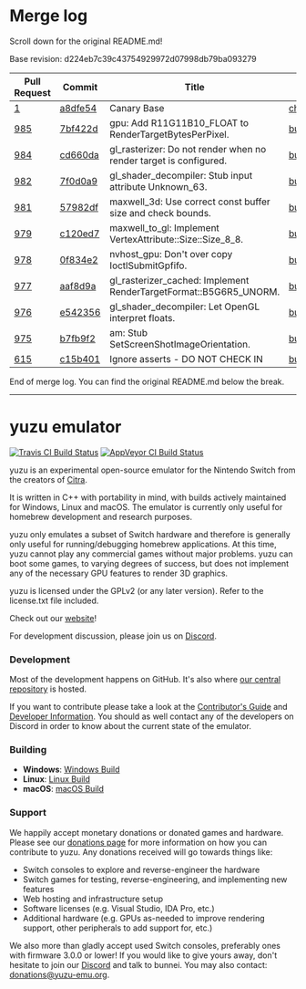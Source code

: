 # Merge log

Scroll down for the original README.md!

Base revision: d224eb7c39c43754929972d07998db79ba093279

|Pull Request|Commit|Title|Author|Merged?|
|----|----|----|----|----|
|[1](https://github.com/yuzu-emu/yuzu-canary/pull/1)|[a8dfe54](https://github.com/yuzu-emu/yuzu-canary/pull/1/files/)|Canary Base|[chris062689](https://github.com/chris062689)|Yes|
|[985](https://github.com/yuzu-emu/yuzu/pull/985)|[7bf422d](https://github.com/yuzu-emu/yuzu/pull/985/files/)|gpu: Add R11G11B10_FLOAT to RenderTargetBytesPerPixel.|[bunnei](https://github.com/bunnei)|Yes|
|[984](https://github.com/yuzu-emu/yuzu/pull/984)|[cd660da](https://github.com/yuzu-emu/yuzu/pull/984/files/)|gl_rasterizer: Do not render when no render target is configured.|[bunnei](https://github.com/bunnei)|Yes|
|[982](https://github.com/yuzu-emu/yuzu/pull/982)|[7f0d0a9](https://github.com/yuzu-emu/yuzu/pull/982/files/)|gl_shader_decompiler: Stub input attribute Unknown_63.|[bunnei](https://github.com/bunnei)|Yes|
|[981](https://github.com/yuzu-emu/yuzu/pull/981)|[57982df](https://github.com/yuzu-emu/yuzu/pull/981/files/)|maxwell_3d: Use correct const buffer size and check bounds.|[bunnei](https://github.com/bunnei)|Yes|
|[979](https://github.com/yuzu-emu/yuzu/pull/979)|[c120ed7](https://github.com/yuzu-emu/yuzu/pull/979/files/)|maxwell_to_gl: Implement VertexAttribute::Size::Size_8_8.|[bunnei](https://github.com/bunnei)|Yes|
|[978](https://github.com/yuzu-emu/yuzu/pull/978)|[0f834e2](https://github.com/yuzu-emu/yuzu/pull/978/files/)|nvhost_gpu: Don't over copy IoctlSubmitGpfifo.|[bunnei](https://github.com/bunnei)|Yes|
|[977](https://github.com/yuzu-emu/yuzu/pull/977)|[aaf8d9a](https://github.com/yuzu-emu/yuzu/pull/977/files/)|gl_rasterizer_cached: Implement RenderTargetFormat::B5G6R5_UNORM.|[bunnei](https://github.com/bunnei)|Yes|
|[976](https://github.com/yuzu-emu/yuzu/pull/976)|[e542356](https://github.com/yuzu-emu/yuzu/pull/976/files/)|gl_shader_decompiler: Let OpenGL interpret floats.|[bunnei](https://github.com/bunnei)|Yes|
|[975](https://github.com/yuzu-emu/yuzu/pull/975)|[b7fb9f2](https://github.com/yuzu-emu/yuzu/pull/975/files/)|am: Stub SetScreenShotImageOrientation.|[bunnei](https://github.com/bunnei)|Yes|
|[615](https://github.com/yuzu-emu/yuzu/pull/615)|[c15b401](https://github.com/yuzu-emu/yuzu/pull/615/files/)|Ignore asserts - DO NOT CHECK IN|[bunnei](https://github.com/bunnei)|Yes|


End of merge log. You can find the original README.md below the break.

------

yuzu emulator
=============
[![Travis CI Build Status](https://travis-ci.org/yuzu-emu/yuzu.svg?branch=master)](https://travis-ci.org/yuzu-emu/yuzu)
[![AppVeyor CI Build Status](https://ci.appveyor.com/api/projects/status/77k97svb2usreu68?svg=true)](https://ci.appveyor.com/project/bunnei/yuzu)

yuzu is an experimental open-source emulator for the Nintendo Switch from the creators of [Citra](https://citra-emu.org/).

It is written in C++ with portability in mind, with builds actively maintained for Windows, Linux and macOS. The emulator is currently only useful for homebrew development and research purposes.

yuzu only emulates a subset of Switch hardware and therefore is generally only useful for running/debugging homebrew applications. At this time, yuzu cannot play any commercial games without major problems. yuzu can boot some games, to varying degrees of success, but does not implement any of the necessary GPU features to render 3D graphics.

yuzu is licensed under the GPLv2 (or any later version). Refer to the license.txt file included.

Check out our [website](https://yuzu-emu.org/)!

For development discussion, please join us on [Discord](https://discord.gg/XQV6dn9).

### Development

Most of the development happens on GitHub. It's also where [our central repository](https://github.com/yuzu-emu/yuzu) is hosted.

If you want to contribute please take a look at the [Contributor's Guide](CONTRIBUTING.md) and [Developer Information](https://github.com/yuzu-emu/yuzu/wiki/Developer-Information). You should as well contact any of the developers on Discord in order to know about the current state of the emulator.

### Building

* __Windows__: [Windows Build](https://github.com/yuzu-emu/yuzu/wiki/Building-For-Windows)
* __Linux__: [Linux Build](https://github.com/yuzu-emu/yuzu/wiki/Building-For-Linux)
* __macOS__: [macOS Build](https://github.com/yuzu-emu/yuzu/wiki/Building-for-macOS)


### Support
We happily accept monetary donations or donated games and hardware. Please see our [donations page](https://yuzu-emu.org/donate/) for more information on how you can contribute to yuzu. Any donations received will go towards things like:
* Switch consoles to explore and reverse-engineer the hardware
* Switch games for testing, reverse-engineering, and implementing new features
* Web hosting and infrastructure setup
* Software licenses (e.g. Visual Studio, IDA Pro, etc.)
* Additional hardware (e.g. GPUs as-needed to improve rendering support, other peripherals to add support for, etc.)

We also more than gladly accept used Switch consoles, preferably ones with firmware 3.0.0 or lower! If you would like to give yours away, don't hesitate to join our [Discord](https://discord.gg/VXqngT3) and talk to bunnei. You may also contact: donations@yuzu-emu.org.
